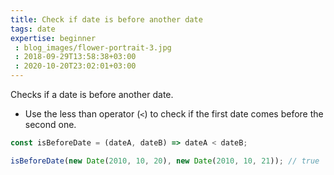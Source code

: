 ```yaml
---
title: Check if date is before another date
tags: date
expertise: beginner
 : blog_images/flower-portrait-3.jpg
 : 2018-09-29T13:58:38+03:00
 : 2020-10-20T23:02:01+03:00
---
```


Checks if a date is before another date.

- Use the less than operator (`<`) to check if the first date comes before the second one.

```js
const isBeforeDate = (dateA, dateB) => dateA < dateB;
```

```js
isBeforeDate(new Date(2010, 10, 20), new Date(2010, 10, 21)); // true
```
